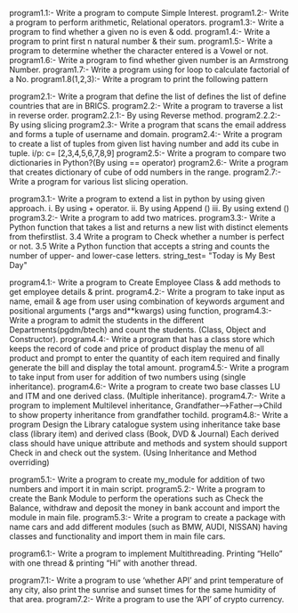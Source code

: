 program1.1:- Write a program to compute Simple Interest.
program1.2:- Write a program to perform arithmetic, Relational operators.
program1.3:- Write a program to find whether a given no is even & odd.
program1.4:- Write a program to print first n natural number & their sum.
program1.5:- Write a program to determine whether the character entered is a Vowel or not.
program1.6:- Write a program to find whether given number is an Armstrong Number.
program1.7:- Write a program using for loop to calculate factorial of a No.
program1.8(1,2,3):- Write a program to print the following pattern

program2.1:- Write a program that define the list of defines the list of define countries that are in BRICS.
program2.2:- Write a program to traverse a list in reverse order.
program2.2.1:- By using Reverse method.
program2.2.2:- By using slicing
program2.3:- Write a program that scans the email address and forms a tuple of username
and domain.
program2.4:- Write a program to create a list of tuples from given list having number and
add its cube in tuple. i/p: c= [2,3,4,5,6,7,8,9]
program2.5:- Write a program to compare two dictionaries in Python?(By using == operator)
program2.6:- Write a program that creates dictionary of cube of odd numbers in the range.
program2.7:- Write a program for various list slicing operation.

program3.1:- Write a program to extend a list in python by using given approach.
i. By using + operator.
ii. By using Append ()
iii. By using extend ()
program3.2:- Write a program to add two matrices.
program3.3:- Write a Python function that takes a list and returns a new list with distinct elements from thefirstlist.
3.4 Write a program to Check whether a number is perfect or not.
3.5 Write a Python function that accepts a string and counts the number of upper- and lower-case letters.
string_test= "Today is My Best Day"

program4.1:- Write a program to Create Employee Class & add methods to get employee
details & print.
program4.2:- Write a program to take input as name, email & age from user using
combination of keywords argument and positional arguments (*args
and**kwargs) using function,
program4.3:- Write a program to admit the students in the different
Departments(pgdm/btech) and count the students. (Class, Object and Constructor).
program4.4:- Write a program that has a class store which keeps the record of code and
price of product display the menu of all product and prompt to enter the quantity of
each item required and finally generate the bill and display the total amount.
program4.5:- Write a program to take input from user for addition of two numbers using
(single inheritance).
program4.6:- Write a program to create two base classes LU and ITM and one derived class.
(Multiple inheritance).
program4.7:- Write a program to implement Multilevel inheritance,
Grandfather-->Father-->Child to show property inheritance from grandfather tochild.
program4.8:- Write a program Design the Library catalogue system using inheritance take
base class (library item) and derived class (Book, DVD & Journal) Each derived
class should have unique attribute and methods and system should support Check
in and check out the system. (Using Inheritance and Method overriding)

program5.1:- Write a program to create my_module for addition of two numbers and import it in main script.
program5.2:- Write a program to create the Bank Module to perform the operations such as
Check the Balance, withdraw and deposit the money in bank account and import
the module in main file.
program5.3:- Write a program to create a package with name cars and add different modules
(such as BMW, AUDI, NISSAN) having classes and functionality and import them in main file cars.

program6.1:- Write a program to implement Multithreading. Printing “Hello” with one
thread & printing “Hi” with another thread.

program7.1:- Write a program to use ‘whether API’ and print temperature of any city, also
print the sunrise and sunset times for the same humidity of that area.
program7.2:- Write a program to use the ‘API’ of crypto currency.
